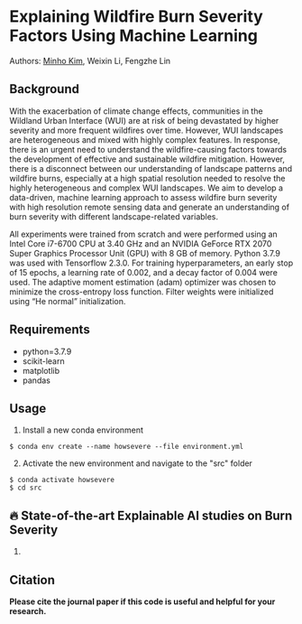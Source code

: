 # Explaining Wildfire Burn Severity Factors Using Machine Learning
Authors: [Minho Kim](https://minho.me), Weixin Li, Fengzhe Lin

Background
---------------------
With the exacerbation of climate change effects, communities in the Wildland Urban Interface (WUI) are at risk of being devastated by higher severity and more frequent wildfires over time. However, WUI landscapes are heterogeneous and mixed with highly complex features. In response, there is an urgent need to understand the wildfire-causing factors towards the development of effective and sustainable wildfire mitigation. However, there is a disconnect between our understanding of landscape patterns and wildfire burns, especially at a high spatial resolution needed to resolve the highly heterogeneous and complex WUI landscapes. We aim to develop a data-driven, machine learning approach to assess wildfire burn severity with high resolution remote sensing data and generate an understanding of burn severity with different landscape-related variables.


All experiments were trained from scratch and were performed using an Intel Core i7-6700 CPU at 3.40 GHz and an NVIDIA GeForce RTX 2070 Super Graphics Processor Unit (GPU) with 8 GB of memory. Python 3.7.9 was used with Tensorflow 2.3.0. For training hyperparameters, an early stop of 15 epochs, a learning rate of 0.002, and a decay factor of 0.004 were used. The adaptive moment estimation (adam) optimizer was chosen to minimize the cross-entropy loss function. Filter weights were initialized using “He normal” initialization.

Requirements
---------------------
- python=3.7.9
- scikit-learn
- matplotlib
- pandas

Usage
---------------------
1. Install a new conda environment
```
$ conda env create --name howsevere --file environment.yml
```
2. Activate the new environment and navigate to the "src" folder
```
$ conda activate howsevere
$ cd src
```

**:fire: State-of-the-art Explainable AI studies on Burn Severity**
---------------------
1.


Citation
---------------------
**Please cite the journal paper if this code is useful and helpful for your research.**

